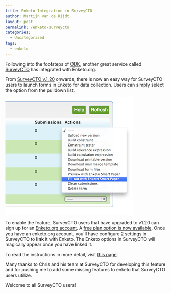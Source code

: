 ```yaml
---
title: Enketo Integration in SurveyCTO
author: Martijn van de Rijdt
layout: post
permalink: /enketo-surveycto
categories:
  - Uncategorized
tags:
  - enketo
---
```


Following into the footsteps of [ODK](http://opendatakit.org/2014/02/odk-aggregate-1-4-1-with-enketo-webforms-integration-is-now-available/), another great service called [SurveyCTO](https://www.surveycto.com) has integrated with Enketo.org.


From [SurveyCTO v.1.20](https://www.surveycto.com/support/release-notes.html) onwards, there is now an easy way for SurveyCTO users to launch forms in Enketo for data collection. Users can simply select the option from the pulldown list.


![SurveyCTO screenshot](../files/2014/03/enketo-surveycto.png "SurveyCTO Screenshot")


To enable the feature, SurveyCTO users that have upgraded to v1.20 can sign up for an [Enketo.org account](https://accounts.enketo.org). A [free plan option is now available](/plan-prices-reduced/). Once you have an enketo.org account, you'll have configure 2 settings in SurveyCTO to **link** it with Enketo. The Enketo options in SurveyCTO will magically appear once you have linked it.

To read the instructions in more detail, visit [this page](https://accounts.enketo.org/support/surveycto/).

Many thanks to Chris and his team at SurveyCTO for developing this feature and for pushing me to add some missing features to enketo that SurveyCTO users utilize.

Welcome to all SurveyCTO users!
